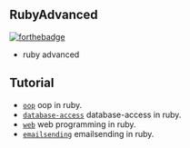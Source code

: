## RubyAdvanced

[![forthebadge](https://forthebadge.com/images/badges/made-with-ruby.svg)](https://forthebadge.com)

- ruby advanced

## Tutorial

- [`oop`](oop) oop in ruby.
- [`database-access`](database-access) database-access in ruby.
- [`web`](web) web programming in ruby.
- [`emailsending`](emailsending) emailsending in ruby.